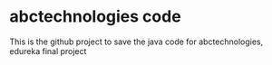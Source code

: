 # abctechnologies code

This is the github project to save the java code for abctechnologies, edureka final project
